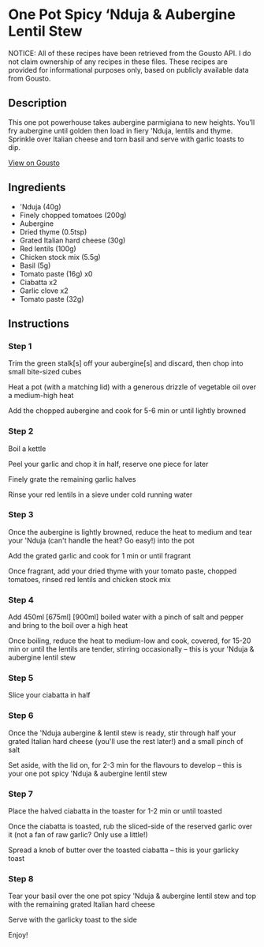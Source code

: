 # One Pot Spicy ‘Nduja & Aubergine Lentil Stew

NOTICE: All of these recipes have been retrieved from the Gousto API. I do not claim ownership of any recipes in these files. These recipes are provided for informational purposes only, based on publicly available data from Gousto.

## Description

This one pot powerhouse takes aubergine parmigiana to new heights. You’ll fry aubergine until golden then load in fiery ‘Nduja, lentils and thyme. Sprinkle over Italian cheese and torn basil and serve with garlic toasts to dip.

[View on Gousto](https://www.gousto.co.uk/recipes/cookbook/one-pot-spicy-nduja-aubergine-lentil-stew)

## Ingredients

-  'Nduja (40g)
- Finely chopped tomatoes (200g)
- Aubergine
- Dried thyme (0.5tsp)
- Grated Italian hard cheese (30g)
- Red lentils (100g)
- Chicken stock mix (5.5g)
- Basil (5g)
- Tomato paste (16g) x0
- Ciabatta x2
- Garlic clove x2
- Tomato paste (32g)

## Instructions


### Step 1

Trim the green stalk[s] off your aubergine[s] and discard, then chop into small bite-sized cubes

Heat a pot (with a matching lid) with a generous drizzle of vegetable oil over a medium-high heat

Add the chopped aubergine and cook for 5-6 min or until lightly browned


### Step 2

Boil a kettle

Peel your garlic and chop it in half, reserve one piece for later

Finely grate the remaining garlic halves

Rinse your red lentils in a sieve under cold running water


### Step 3

Once the aubergine is lightly browned, reduce the heat to medium and tear your 'Nduja (can't handle the heat? Go easy!) into the pot

Add the grated garlic and cook for 1 min or until fragrant

Once fragrant, add your dried thyme with your tomato paste, chopped tomatoes, rinsed red lentils and chicken stock mix


### Step 4

Add 450ml <span class="text-purple">[675ml]</span><span class="text-danger"> [900ml] </span>boiled water with a pinch of salt and pepper and bring to the boil over a high heat

Once boiling, reduce the heat to medium-low and cook, covered, for 15-20 min or until the lentils are tender, stirring occasionally – this is your 'Nduja & aubergine lentil stew


### Step 5

Slice your ciabatta in half


### Step 6

Once the 'Nduja aubergine & lentil stew is ready, stir through half your grated Italian hard cheese (you'll use the rest later!) and a small pinch of salt

Set aside, with the lid on, for 2-3 min for the flavours to develop – this is your one pot spicy 'Nduja & aubergine lentil stew


### Step 7

Place the halved ciabatta in the toaster for 1-2 min or until toasted

Once the ciabatta is toasted, rub the sliced-side of the reserved garlic over it (not a fan of raw garlic? Only use a little!)

Spread a knob of butter over the toasted ciabatta – this is your garlicky toast

### Step 8

Tear your basil over the one pot spicy 'Nduja & aubergine lentil stew and top with the remaining grated Italian hard cheese

Serve with the garlicky toast to the side

Enjoy!


